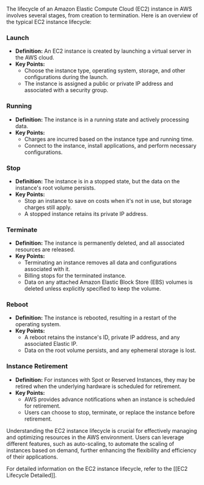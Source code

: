 The lifecycle of an Amazon Elastic Compute Cloud (EC2) instance in AWS involves several stages, from creation to termination. Here is an overview of the typical EC2 instance lifecycle:

### Launch

- **Definition:** An EC2 instance is created by launching a virtual server in the AWS cloud.
- **Key Points:**
    - Choose the instance type, operating system, storage, and other configurations during the launch.
    - The instance is assigned a public or private IP address and associated with a security group.

### Running

- **Definition:** The instance is in a running state and actively processing data.
- **Key Points:**
    - Charges are incurred based on the instance type and running time.
    - Connect to the instance, install applications, and perform necessary configurations.

### Stop

- **Definition:** The instance is in a stopped state, but the data on the instance's root volume persists.
- **Key Points:**
    - Stop an instance to save on costs when it's not in use, but storage charges still apply.
    - A stopped instance retains its private IP address.

### Terminate

- **Definition:** The instance is permanently deleted, and all associated resources are released.
- **Key Points:**
    - Terminating an instance removes all data and configurations associated with it.
    - Billing stops for the terminated instance.
    - Data on any attached Amazon Elastic Block Store (EBS) volumes is deleted unless explicitly specified to keep the volume.

### Reboot

- **Definition:** The instance is rebooted, resulting in a restart of the operating system.
- **Key Points:**
    - A reboot retains the instance's ID, private IP address, and any associated Elastic IP.
    - Data on the root volume persists, and any ephemeral storage is lost.

### Instance Retirement

- **Definition:** For instances with Spot or Reserved Instances, they may be retired when the underlying hardware is scheduled for retirement.
- **Key Points:**
    - AWS provides advance notifications when an instance is scheduled for retirement.
    - Users can choose to stop, terminate, or replace the instance before retirement.

Understanding the EC2 instance lifecycle is crucial for effectively managing and optimizing resources in the AWS environment. Users can leverage different features, such as auto-scaling, to automate the scaling of instances based on demand, further enhancing the flexibility and efficiency of their applications.

For detailed information on the EC2 instance lifecycle, refer to the [[EC2 Lifecycle Detailed]].